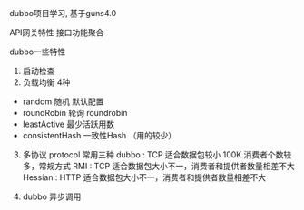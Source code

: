 dubbo项目学习,
基于guns4.0

API网关特性
    接口功能聚合


dubbo一些特性
1.  启动检查
2.  负载均衡 4种
  - random 随机 默认配置
  - roundRobin  轮询 roundrobin
  - leastActive 最少活跃用数
  - consistentHash 一致性Hash （用的较少）
  
3. 多协议 protocol
常用三种
dubbo : TCP 适合数据包较小 100K 消费者个数较多，常规方式
RMI : TCP 适合数据包大小不一，消费者和提供者数量相差不大
Hessian : HTTP 适合数据包大小不一，消费者和提供者数量相差不大

4. dubbo 异步调用